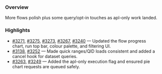 ### Overview
More flows polish plus some query/opt-in touches as apl-only work landed.

### Highlights
- [#3271](https://github.com/axiomhq/app/pull/3271), [#3275](https://github.com/axiomhq/app/pull/3275), [#3273](https://github.com/axiomhq/app/pull/3273), [#3267](https://github.com/axiomhq/app/pull/3267), [#3240](https://github.com/axiomhq/app/pull/3240) — Updated the flow progress chart, run top bar, colour palette, and filtering UI.
- [#3138](https://github.com/axiomhq/app/pull/3138), [#3252](https://github.com/axiomhq/app/pull/3252) — Made quick ranges/QID loads consistent and added a cancel hook for dataset queries.
- [#3263](https://github.com/axiomhq/app/pull/3263), [#3249](https://github.com/axiomhq/app/pull/3249) — Added the apl-only execution flag and ensured pie chart requests are queued safely.
